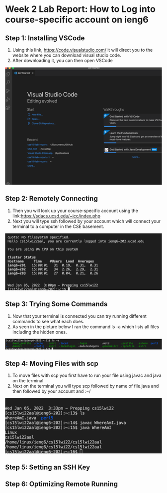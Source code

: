 # Week 2 Lab Report: How to Log into course-specific account on ieng6

## Step 1: Installing VSCode
  1. Using this link, https://code.visualstudio.com/ it will direct you to the website where you can download visual studio code.
  2. After downloading it, you can then open VSCode
 
  ![alt text](VSCode.png)

## Step 2: Remotely Connecting
  1. Then you will look up your course-specific account using the link:https://sdacs.ucsd.edu/~icc/index.php
  2. Next you will type ssh followed by your account which will connect your terminal to a computer in the CSE basement.

  ![alt text](RemoteConnecting.png)

## Step 3: Trying Some Commands

  1. Now that your terminal is connected you can try running different commands to see what each does.
  2. As seen in the picture below I ran the command ls -a which lists all files including the hidden ones.

  ![alt text](Commands.png)

## Step 4: Moving Files with scp

  1. To move files with scp you first have to run your file using javac and java on the terminal
  2. Next on the terminal you will type scp followed by name of file.java and then followed by your account and :~/

  ![alt text](SSH.png)

## Step 5: Setting an SSH Key

## Step 6: Optimizing Remote Running


